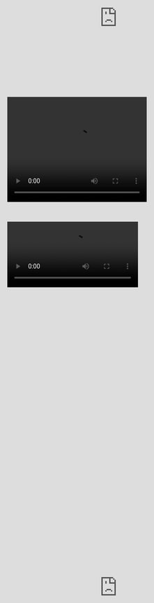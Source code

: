 ```yaml
---
title: Call Center Dashboard
date:
thumbnail: images/portfolio/dashboard.gif
service:  Call Center, KPIs, Microsoft Excel, VBA, Macros, Pivot Table
client:
shortDescription: A call center dashboard is an intuitive visual reporting tool that displays a range of relevant contact center metrics and KPIs that allow customer service managers and teams to monitor and optimize performance and spot emerging trends in a central location.
challenge: Lorem ipsum dolor sit amet, consetetur sadipscing elitr, sed diam nonumy
  eirmod tempor invidunt ut labore et dolore magna aliquyam erat, sed diam voluptua
  vero eos et accusam et justo duo dolores et ea rebum. Stet clita kasd gubergren.
solution: Lorem ipsum dolor sit amet, consetetur sadipscing elitr, sed diam nonumy
  eirmod tempor invidunt ut labore et dolore magna aliquyam erat, sed diam voluptua
  vero eos et accusam et justo duo dolores et ea rebum. Stet clita kasd gubergren.
demo: 



---
```




### Objectives
Reduce handling time, meet service level agreements, and increase customer satisfaction.


Version 1
![](images/hero/popup-thumb.png)](https://vimeo.com/839879872)


Version 2
<img src="images/portfolio/dashboard.mp4" type="video/mp4"/>


Version 3
<iframe src="https://player.vimeo.com/video/839879872?h=daf74b0d3b&autoplay=1&loop=1" style="position:absolute;top:0;left:0;width:100%;height:100%;" frameborder="0" allow="autoplay; fullscreen; picture-in-picture" allowfullscreen></iframe>


Version 4

<div style="padding:53.44% 0 0 0;position:relative;"><iframe src="https://player.vimeo.com/video/839879872?h=daf74b0d3b&autoplay=1&loop=1" style="position:absolute;top:0;left:0;width:100%;height:100%;" frameborder="0" allow="autoplay; fullscreen; picture-in-picture" allowfullscreen></iframe></div><script src="https://player.vimeo.com/api/player.js"></script>



Version 5

<video width="320" height="240" controls>
  <source src="dashboard.mp4" type="video/mp4">
</video>


Version 6

<video controls autosize: true>
  <source src="dashboard.mp4" type="video/mp4">
</video>



